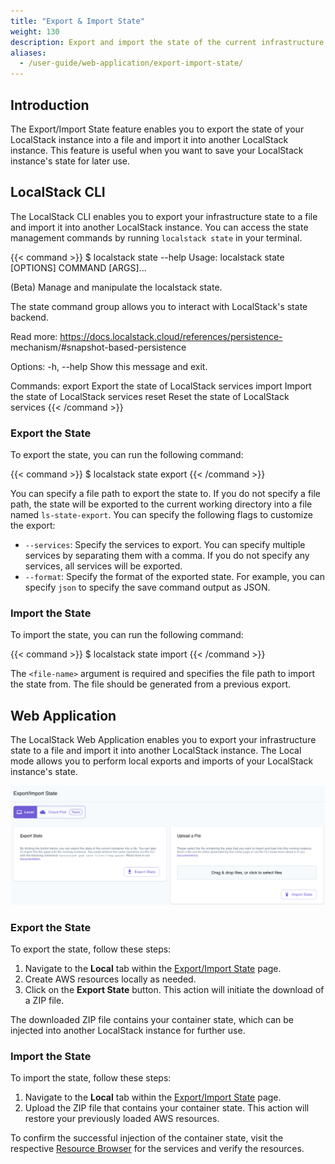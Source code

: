 ```yaml
---
title: "Export & Import State"
weight: 130
description: Export and import the state of the current infrastructure state into a file or a LocalStack instance respectively!
aliases:
  - /user-guide/web-application/export-import-state/
---
```


## Introduction

The Export/Import State feature enables you to export the state of your LocalStack instance into a file and import it into another LocalStack instance. This feature is useful when you want to save your LocalStack instance's state for later use.

## LocalStack CLI

The LocalStack CLI enables you to export your infrastructure state to a file and import it into another LocalStack instance. You can access the state management commands by running `localstack state` in your terminal.

{{< command >}}
$ localstack state --help
<disable-copy>
Usage: localstack state [OPTIONS] COMMAND [ARGS]...

  (Beta) Manage and manipulate the localstack state.

  The state command group allows you to interact with LocalStack's state
  backend.

  Read more: https://docs.localstack.cloud/references/persistence-
  mechanism/#snapshot-based-persistence

Options:
  -h, --help  Show this message and exit.

Commands:
  export  Export the state of LocalStack services
  import  Import the state of LocalStack services
  reset   Reset the state of LocalStack services
</disable-copy>
{{< /command >}}

### Export the State

To export the state, you can run the following command:

{{< command >}}
$ localstack state export <file-name>
{{< /command >}}

You can specify a file path to export the state to. If you do not specify a file path, the state will be exported to the current working directory into a file named `ls-state-export`. You can specify the following flags to customize the export:

- `--services`: Specify the services to export. You can specify multiple services by separating them with a comma. If you do not specify any services, all services will be exported.
- `--format`: Specify the format of the exported state. For example, you can specify `json` to specify the save command output as JSON.

### Import the State

To import the state, you can run the following command:

{{< command >}}
$ localstack state import <file-name>
{{< /command >}}

The `<file-name>` argument is required and specifies the file path to import the state from. The file should be generated from a previous export.

## Web Application

The LocalStack Web Application enables you to export your infrastructure state to a file and import it into another LocalStack instance. The Local mode allows you to perform local exports and imports of your LocalStack instance's state.

<img src="export-import-state-local.png" alt="LocalStack Export/Import State Local Mode" title="LocalStack Export/Import State Local Mode" width="900" />

### Export the State

To export the state, follow these steps:

1. Navigate to the **Local** tab within the [Export/Import State](https://app.localstack.cloud/inst/default/state) page.
2. Create AWS resources locally as needed.
3. Click on the **Export State** button. This action will initiate the download of a ZIP file.

The downloaded ZIP file contains your container state, which can be injected into another LocalStack instance for further use.

### Import the State

To import the state, follow these steps:

1. Navigate to the **Local** tab within the [Export/Import State](https://app.localstack.cloud/inst/default/state) page.
2. Upload the ZIP file that contains your container state. This action will restore your previously loaded AWS resources.

To confirm the successful injection of the container state, visit the respective [Resource Browser](https://app.localstack.cloud/inst/default/resources) for the services and verify the resources.
